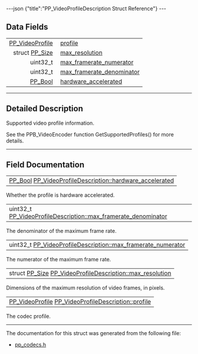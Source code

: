 ---json {"title":"PP\_VideoProfileDescription Struct Reference"} ---

Data Fields
-----------

<table><tbody><tr class="odd"><td style="text-align: right;"><a href="/docs/native-client/pepper_dev/c/group___enums#ga4d50d27186f68b2de578e82162206fea" class="el">PP_VideoProfile</a> </td><td><a href="/docs/native-client/pepper_dev/c/struct_p_p___video_profile_description#aa4cf8bf248f49de606d5bda97c5b4ae1" class="el">profile</a></td></tr><tr class="even"><td style="text-align: right;">struct <a href="/docs/native-client/pepper_dev/c/struct_p_p___size/" class="el">PP_Size</a> </td><td><a href="/docs/native-client/pepper_dev/c/struct_p_p___video_profile_description#aa53694c107dc67256986b95e62ca13a2" class="el">max_resolution</a></td></tr><tr class="odd"><td style="text-align: right;">uint32_t </td><td><a href="/docs/native-client/pepper_dev/c/struct_p_p___video_profile_description#a21f8d2e8f5b995afb27edd43667f3eed" class="el">max_framerate_numerator</a></td></tr><tr class="even"><td style="text-align: right;">uint32_t </td><td><a href="/docs/native-client/pepper_dev/c/struct_p_p___video_profile_description#aa4b5113713acbb32d92145ac9f3a925f" class="el">max_framerate_denominator</a></td></tr><tr class="odd"><td style="text-align: right;"><a href="/docs/native-client/pepper_dev/c/group___enums#ga4f272d99be14aacafe08dfd4ef830918" class="el">PP_Bool</a> </td><td><a href="/docs/native-client/pepper_dev/c/struct_p_p___video_profile_description#a10da7a8d059171fcf5bd907a6d9c0e60" class="el">hardware_accelerated</a></td></tr></tbody></table>

------------------------------------------------------------------------

<span id="details" class="anchor" style="margin: 0;"></span>

Detailed Description
--------------------

Supported video profile information.

See the PPB\_VideoEncoder function GetSupportedProfiles() for more details.

------------------------------------------------------------------------

Field Documentation
-------------------

<span id="a10da7a8d059171fcf5bd907a6d9c0e60" class="anchor" style="margin: 0;"></span>

<table><tbody><tr class="odd"><td><a href="/docs/native-client/pepper_dev/c/group___enums#ga4f272d99be14aacafe08dfd4ef830918" class="el">PP_Bool</a> <a href="/docs/native-client/pepper_dev/c/struct_p_p___video_profile_description#a10da7a8d059171fcf5bd907a6d9c0e60" class="el">PP_VideoProfileDescription::hardware_accelerated</a></td></tr></tbody></table>

Whether the profile is hardware accelerated.

<span id="aa4b5113713acbb32d92145ac9f3a925f" class="anchor" style="margin: 0;"></span>

<table><tbody><tr class="odd"><td>uint32_t <a href="/docs/native-client/pepper_dev/c/struct_p_p___video_profile_description#aa4b5113713acbb32d92145ac9f3a925f" class="el">PP_VideoProfileDescription::max_framerate_denominator</a></td></tr></tbody></table>

The denominator of the maximum frame rate.

<span id="a21f8d2e8f5b995afb27edd43667f3eed" class="anchor" style="margin: 0;"></span>

<table><tbody><tr class="odd"><td>uint32_t <a href="/docs/native-client/pepper_dev/c/struct_p_p___video_profile_description#a21f8d2e8f5b995afb27edd43667f3eed" class="el">PP_VideoProfileDescription::max_framerate_numerator</a></td></tr></tbody></table>

The numerator of the maximum frame rate.

<span id="aa53694c107dc67256986b95e62ca13a2" class="anchor" style="margin: 0;"></span>

<table><tbody><tr class="odd"><td>struct <a href="/docs/native-client/pepper_dev/c/struct_p_p___size/" class="el">PP_Size</a> <a href="/docs/native-client/pepper_dev/c/struct_p_p___video_profile_description#aa53694c107dc67256986b95e62ca13a2" class="el">PP_VideoProfileDescription::max_resolution</a></td></tr></tbody></table>

Dimensions of the maximum resolution of video frames, in pixels.

<span id="aa4cf8bf248f49de606d5bda97c5b4ae1" class="anchor" style="margin: 0;"></span>

<table><tbody><tr class="odd"><td><a href="/docs/native-client/pepper_dev/c/group___enums#ga4d50d27186f68b2de578e82162206fea" class="el">PP_VideoProfile</a> <a href="/docs/native-client/pepper_dev/c/struct_p_p___video_profile_description#aa4cf8bf248f49de606d5bda97c5b4ae1" class="el">PP_VideoProfileDescription::profile</a></td></tr></tbody></table>

The codec profile.

------------------------------------------------------------------------

The documentation for this struct was generated from the following file:

-   <a href="/docs/native-client/pepper_dev/c/pp__codecs_8h/" class="el">pp_codecs.h</a>
